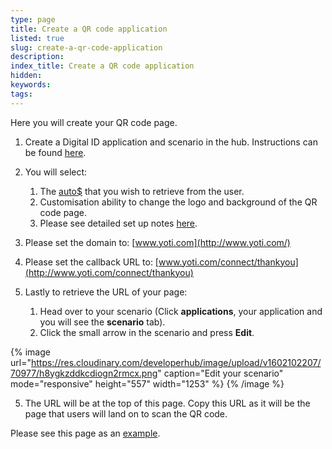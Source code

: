 ```yaml
---
type: page
title: Create a QR code application
listed: true
slug: create-a-qr-code-application
description: 
index_title: Create a QR code application
hidden: 
keywords: 
tags: 
---
```


Here you will create your QR code page. 

1. Create a Digital ID application and scenario in the hub. Instructions can be found [here](/digital-id/production-keys).
1. You will select:

    1. The [auto$](/digital-id/yoti-attributes) that you wish to retrieve from the user.
    2. Customisation ability to change the logo and background of the QR code page.
    3. Please see detailed set up notes [here](https://app.developerhub.io/digital-id/production-keys). 

2. Please set the domain to: [www.yoti.com](http://www.yoti.com/)
3. Please set the callback URL to: [www.yoti.com/connect/thankyou](http://www.yoti.com/connect/thankyou)
4. Lastly to retrieve the URL of your page:
    1. Head over to your scenario (Click **applications**, your application and you will see the **scenario** tab).
    2. Click the small arrow in the scenario and press **Edit**.

{% image url="https://res.cloudinary.com/developerhub/image/upload/v1602102207/70977/h8ygkzddkcdiogn2rmcx.png" caption="Edit your scenario" mode="responsive" height="557" width="1253" %}
{% /image %}

5. The URL will be at the top of this page. Copy this URL as it will be the page that users will land on to scan the QR code.

Please see this page as an [example](https://www.yoti.com/connect/32e513d2-4faa-4179-9c0a-cbbb1a673460/scenarios/97483364-1cf0-41cb-be80-bea4babecf78).